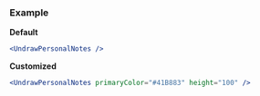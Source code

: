 ### Example

**Default**
```jsx
<UndrawPersonalNotes />
```

**Customized**
```jsx
<UndrawPersonalNotes primaryColor="#41B883" height="100" />
```

